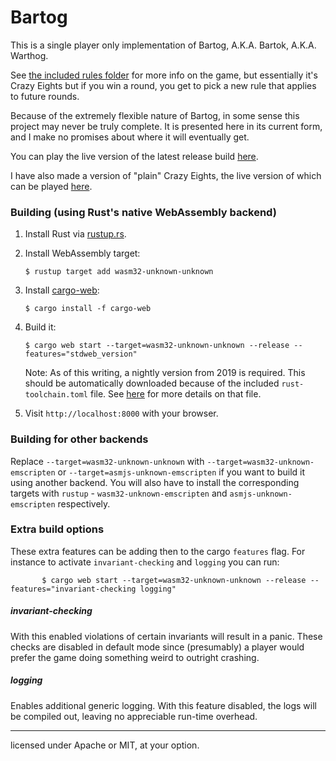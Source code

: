 # Bartog

This is a single player only implementation of Bartog, A.K.A. Bartok, A.K.A. Warthog.

See [the included rules folder](./design/rules/README.md) for more info on the game, but essentially it's Crazy Eights but if you win a round, you get to pick a new rule that applies to future rounds.

Because of the extremely flexible nature of Bartog, in some sense this project may never be truly complete. It is presented here in its current form, and I make no promises about where it will eventually get.

You can play the live version of the latest release build [here](https://ryan1729.github.io/bartog/bartog/).

I have also made a version of "plain" Crazy Eights, the live version of which can be played [here](https://ryan1729.github.io/bartog/crazy-eights/).

### Building (using Rust's native WebAssembly backend)

1. Install Rust via [rustup.rs](https://rustup.rs).

2. Install WebAssembly target:

       $ rustup target add wasm32-unknown-unknown

3. Install [cargo-web]:

       $ cargo install -f cargo-web

4. Build it:

       $ cargo web start --target=wasm32-unknown-unknown --release --features="stdweb_version"
    Note: As of this writing, a nightly version from 2019 is required. This should be automatically downloaded because of the included `rust-toolchain.toml` file. See [here](https://rust-lang.github.io/rustup/overrides.html#the-toolchain-file) for more details on that file.
    

5. Visit `http://localhost:8000` with your browser.

[cargo-web]: https://github.com/koute/cargo-web

### Building for other backends

Replace `--target=wasm32-unknown-unknown` with `--target=wasm32-unknown-emscripten` or `--target=asmjs-unknown-emscripten`
if you want to build it using another backend. You will also have to install the
corresponding targets with `rustup` - `wasm32-unknown-emscripten` and `asmjs-unknown-emscripten`
respectively.

### Extra build options

These extra features can be adding then to the cargo `features` flag. For instance to activate `invariant-checking` and `logging` you can run:
```
       $ cargo web start --target=wasm32-unknown-unknown --release --features="invariant-checking logging"
```

##### invariant-checking

With this enabled violations of certain invariants will result in a panic. These checks are disabled in default mode since (presumably) a player would prefer the game doing something weird to outright crashing.

##### logging

Enables additional generic logging. With this feature disabled, the logs will be compiled out, leaving no appreciable run-time overhead.
___

licensed under Apache or MIT, at your option.
